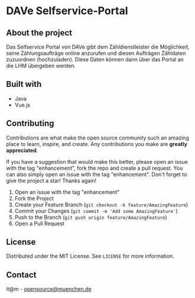 # DAVe Selfservice-Portal

## About the project
Das Selfservice Portal von DAVe gibt dem Zähldienstleister die Möglichkeit, seine Zählungsaufträge online anzurufen und diesen Aufträgen Zähldaten zuzuordnen (hochzuladen). Diese Daten können dann über das Portal an die LHM übergeben werden.

## Built with
* Java
* Vue.js

## Contributing

Contributions are what make the open source community such an amazing place to learn, inspire, and create. Any contributions you make are **greatly appreciated**.

If you have a suggestion that would make this better, please open an issue with the tag "enhancement", fork the repo and create a pull request. You can also simply open an issue with the tag "enhancement".
Don't forget to give the project a star! Thanks again!

1. Open an issue with the tag "enhancement"
2. Fork the Project
3. Create your Feature Branch (`git checkout -b feature/AmazingFeature`)
4. Commit your Changes (`git commit -m 'Add some AmazingFeature'`)
5. Push to the Branch (`git push origin feature/AmazingFeature`)
6. Open a Pull Request

## License

Distributed under the MIT License. See `LICENSE` for more information.

## Contact

it@m - opensource@muenchen.de
